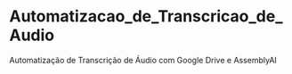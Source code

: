# Automatizacao_de_Transcricao_de_Audio 
 Automatização de Transcrição de Áudio com Google Drive e AssemblyAI
